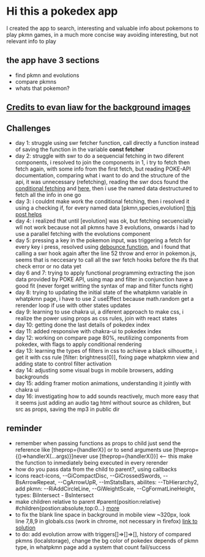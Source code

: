 # Hi this a pokedex app

I created the app to search, interesting and valuable info about pokemons to play pkmn games,
in a much more concise way avoiding interesting, but not relevant info to play

## the app have 3 sections

- find pkmn and evolutions
- compare pkmns
- whats that pokemon?

## [Credits to evan liaw for the background images](https://evanliaw.com/)

## Challenges

- day 1: struggle using swr fetcher function, call directly a function instead of saving the function in the variable __const fetcher__
- day 2: struggle with swr to do a sequencial fetching in two diferent components, i resolved to join the components in 1, i try to fetch then fetch again, with some info from the first fetch, but reading POKE-API documentation, comparing what i want to do and the structure of the api, it was unnecessary (refetching), reading the swr docs found the [conditional fetching](https://swr.vercel.app/docs/conditional-fetching) and [here](https://stackoverflow.com/questions/63487265/use-swr-with-depending-request-data), then i use the named data destructured to fetch all the info in one go
- day 3: i couldnt make work the conditional fetching, then i resolved it using a checking if, for every named data [pkmn,species,evolution] [this post helps](https://stackoverflow.com/questions/60375246/cant-access-to-my-data-from-a-swr-fetch-react)
- day 4: i realized that until [evolution] was ok, but fetching secuencially wll not work because not all pkmns have 3 evolutions, onwards i had to use a parallel fetching with the evolutions component
- day 5: pressing a key in the pokemon input, was triggering a fetch for every key i press, resolved using [debounce function](https://blog.logrocket.com/how-and-when-to-debounce-or-throttle-in-react/), and i found that calling a swr hook again after the line 52 throw and error in pokemon.js, seems that is neccesary to call all the swr fetch hooks before the ifs that check error or no data yet
- day 6 and 7: trying to apply functional programming extracting the json data provided by POKE API, using map and filter in conjunction have a good fit (never forget writting the syntax of map and filter functs right)
- day 8: trying to updating the initial state of the whatpkmn variable in whatpkmn page, i have to use 2 useEffect because math.random get a rerender loop if use with other states updates
- day 9: learning to use chakra ui, a diferent approach to make css, i realize the power using props as css rules, join with react states
- day 10: getting done the last details of pokedex index
- day 11: added responsive with chakra-ui to pokedex index
- day 12: working on compare page 80%, reutilizing components from pokedex, with flags to apply conditional rendering
- day 13: learning the types of filters in css to achieve a black silhouette, i get it with css rule [filter: brightness(0)], fixing page whatpkmn view and adding state to control filter activation
- day 14: adjusting some visual bugs in mobile browsers, adding backgrounds
- day 15: adding framer motion animations, understanding it jointly with chakra ui
- day 16: investigating how to add sounds reactively, much more easy that it seems just adding an audio tag html without source as children, but src as props, saving the mp3 in public dir

## reminder

- remember when passing functions as props to child just send the reference like [theprop={handlerX}] or to send arguments use [theprop={()=>handlerX(...args)}]never use [theprop={handlerX()}] <-- this make the function to inmediately being executed in every rerender
- how do you pass data from the child to parent?, using callbacks
- icons react-icons, --GiCompactDisc, --GiCrossedSwords, --BsArrowRepeat, --CgArrowUpR, --ImStatsBars, abilites: --TbHierarchy2, add pkmn: --RiAddCircleLine, --GiWeightScale, --CgFormatLineHeight, types: BiIntersect - BsIntersect
- make children relative to parent #parent{position:relative} #children{postion:absolute,top:0...} [more](https://stackoverflow.com/questions/5209814/can-i-position-an-element-fixed-relative-to-parent)
- to fix the blank line space in background in mobile view ~320px, look line 7,8,9 in globals.css (work in chrome, not necessary in firefox) [link to solution](https://stackoverflow.com/questions/4617872/white-space-showing-up-on-right-side-of-page-when-background-image-should-extend)
- to do: add evolution arrow with triggers[]=>[]=>[], history of compared pkmns (localstorage), change the bg color of pokedex depends of pkmn type, in whatpkmn page add a system that count fail/success
